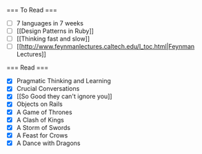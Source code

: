 === To Read ===
* [ ] 7 languages in 7 weeks
* [ ] [[Design Patterns in Ruby]]
* [ ] [[Thinking fast and slow]]
* [ ] [[http://www.feynmanlectures.caltech.edu/I_toc.html|Feynman Lectures]]

=== Read ===
* [X] Pragmatic Thinking and Learning
* [X] Crucial Conversations
* [X] [[So Good they can't ignore you]]
* [X] Objects on Rails
* [X] A Game of Thrones
* [X] A Clash of Kings
* [X] A Storm of Swords
* [X] A Feast for Crows
* [X] A Dance with Dragons

